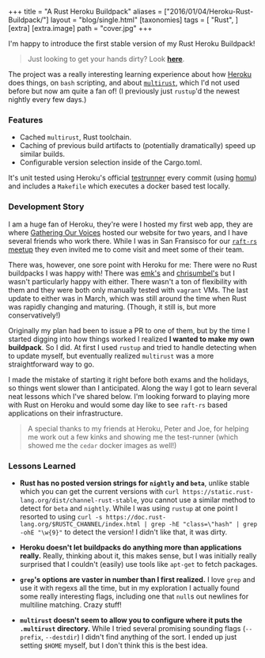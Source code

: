 +++
title = "A Rust Heroku Buildpack"
aliases = ["2016/01/04/Heroku-Rust-Buildpack/"]
layout = "blog/single.html"
[taxonomies]
tags = [
  "Rust",
]
[extra]
[extra.image]
path =  "cover.jpg"
+++

I'm happy to introduce the first stable version of my Rust Heroku Buildpack!

> Just looking to get your hands dirty? Look [**here**](https://github.com/Hoverbear/heroku-buildpack-rust).

The project was a really interesting learning experience about how [Heroku](http://heroku.com/) does things, on `bash` scripting, and about [`multirust`](https://github.com/brson/multirust/), which I'd not used before but now am quite a fan of! (I previously just `rustup`'d the newest nightly every few days.)

<!-- more -->

### Features

* Cached `multirust`, Rust toolchain.
* Caching of previous build artifacts to (potentially dramatically) speed up similar builds.
* Configurable version selection inside of the Cargo.toml.

It's unit tested using Heroku's official [testrunner](https://github.com/heroku/heroku-buildpack-testrunner) every commit (using [homu](http://homu.io/)) and includes a `Makefile` which executes a docker based test locally.

### Development Story

I am a huge fan of Heroku, they're were I hosted my first web app, they are where [Gathering Our Voices](http://gatheringourvoices.bcaafc.com/) hosted our website for two years, and I have several friends who work there. While I was in San Fransisco for our [`raft-rs` meetup](/2015/08/27/meetup/) they even invited me to come visit and meet some of their team.

There was, however, one sore point with Heroku for me: There were no Rust buildpacks I was happy with! There was [emk's](https://github.com/emk/heroku-buildpack-rust) and [chrisumbel's](https://github.com/chrisumbel/heroku-buildpack-rust) but I wasn't particularly happy with either. There wasn't a ton of flexibility with them and they were both only manually tested with `vagrant` VMs. The last update to either was in March, which was still around the time when Rust was rapidly changing and maturing. (Though, it still is, but more conservatively!)

Originally my plan had been to issue a PR to one of them, but by the time I started digging into how things worked I realized **I wanted to make my own buildpack**. So I did. At first I used `rustup` and tried to handle detecting when to update myself, but eventually realized `multirust` was a more straightforward way to go.

I made the mistake of starting it right before both exams and the holidays, so things went slower than I anticipated. Along the way I got to learn several neat lessons which I've shared below. I'm looking forward to playing more with Rust on Heroku and would some day like to see `raft-rs` based applications on their infrastructure.

> A special thanks to my friends at Heroku, Peter and Joe, for helping me work out a few kinks and showing me the test-runner (which showed me the `cedar` docker images as well!)

### Lessons Learned

* **Rust has no posted version strings for `nightly` and `beta`**, unlike stable which you can get the current versions with `curl https://static.rust-lang.org/dist/channel-rust-stable`, you cannot use a similar method to detect for `beta` and `nightly`. While I was using `rustup` at one point I resorted to using `curl -s https://doc.rust-lang.org/$RUSTC_CHANNEL/index.html | grep -hE "class=\"hash" | grep -ohE "\w{9}"` to detect the version! I didn't like that, it was dirty.

* **Heroku doesn't let buildpacks do anything more than applications really.** Really, thinking about it, this makes sense, but I was initially really surprised that I couldn't (easily) use tools like `apt-get` to fetch packages.

* **`grep`'s options are vaster in number than I first realized.** I love `grep` and use it with regexs all the time, but in my exploration I actually found some really interesting flags, including one that `null`s out newlines for multiline matching. Crazy stuff!

* **`multirust` doesn't seem to allow you to configure where it puts the `.multirust` directory.** While I tried several promising sounding flags (`--prefix`, `--destdir`) I didn't find anything of the sort. I ended up just setting `$HOME` myself, but I don't think this is the best idea.
